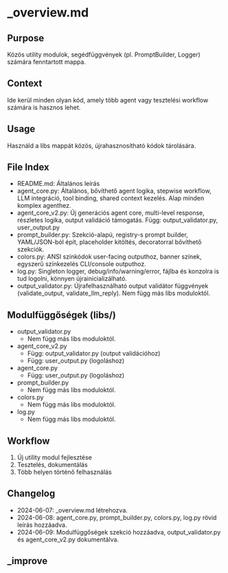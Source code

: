 # _overview.md

## Purpose
Közös utility modulok, segédfüggvények (pl. PromptBuilder, Logger) számára fenntartott mappa.

## Context
Ide kerül minden olyan kód, amely több agent vagy tesztelési workflow számára is hasznos lehet.

## Usage
Használd a libs mappát közös, újrahasznosítható kódok tárolására.

## File Index
- README.md: Általános leírás
- agent_core.py: Általános, bővíthető agent logika, stepwise workflow, LLM integráció, tool binding, shared context kezelés. Alap minden komplex agenthez.
- agent_core_v2.py: Új generációs agent core, multi-level response, részletes logika, output validáció támogatás. Függ: output_validator.py, user_output.py
- prompt_builder.py: Szekció-alapú, registry-s prompt builder, YAML/JSON-ból épít, placeholder kitöltés, decoratorral bővíthető szekciók.
- colors.py: ANSI színkódok user-facing outputhoz, banner színek, egyszerű színkezelés CLI/console outputhoz.
- log.py: Singleton logger, debug/info/warning/error, fájlba és konzolra is tud logolni, könnyen újrainicializálható.
- output_validator.py: Újrafelhasználható output validátor függvények (validate_output, validate_llm_reply). Nem függ más libs moduloktól.

## Modulfüggőségek (libs/)

- output_validator.py
  - Nem függ más libs moduloktól.
- agent_core_v2.py
  - Függ: output_validator.py (output validációhoz)
  - Függ: user_output.py (logoláshoz)
- agent_core.py
  - Függ: user_output.py (logoláshoz)
- prompt_builder.py
  - Nem függ más libs moduloktól.
- colors.py
  - Nem függ más libs moduloktól.
- log.py
  - Nem függ más libs moduloktól.

## Workflow
1. Új utility modul fejlesztése
2. Tesztelés, dokumentálás
3. Több helyen történő felhasználás

## Changelog
- 2024-06-07: _overview.md létrehozva.
- 2024-06-08: agent_core.py, prompt_builder.py, colors.py, log.py rövid leírás hozzáadva.
- 2024-06-09: Modulfüggőségek szekció hozzáadva, output_validator.py és agent_core_v2.py dokumentálva.

## _improve 